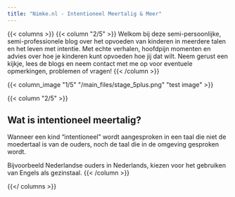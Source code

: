 ```yaml
---
title: "Nimke.nl - Intentioneel Meertalig & Meer"
---
```



{{< columns >}}
{{< column "2/5" >}}
Welkom bij deze semi-persoonlijke, semi-professionele blog over het opvoeden van kinderen in meerdere talen en het leven met intentie.
Met echte verhalen, hoofdpijn momenten en advies over hoe je kinderen kunt opvoeden hoe jij dat wilt.
Neem gerust een kijkje, lees de blogs en neem contact met me op voor eventuele opmerkingen, problemen of vragen!
{{< /column >}}

{{< column_image "1/5" "/main_files/stage_5plus.png" "test image" >}}

{{< column "2/5" >}}
## Wat is intentioneel meertalig?

Wanneer een kind “intentioneel” wordt aangesproken in een taal die niet de moedertaal is van de ouders, noch de taal die in de omgeving gesproken wordt.

Bijvoorbeeld Nederlandse ouders in Nederlands, kiezen voor het gebruiken van Engels als gezinstaal.
{{< /column >}}

{{</ columns >}}
